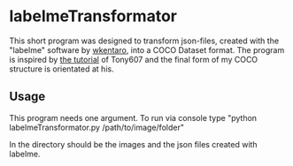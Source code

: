 # labelmeTransformator

This short program was designed to transform json-files, created with the "labelme" software by [wkentaro](https://github.com/wkentaro/labelme), into a COCO Dataset format.
The program is inspired by [the tutorial](https://www.dlology.com/blog/how-to-train-detectron2-with-custom-coco-datasets/) of Tony607 and the final form of my COCO structure is orientated at his.

## Usage

This program needs one argument. To run via console type "python labelmeTransformator.py /path/to/image/folder"

In the directory should be the images and the json files created with labelme.
